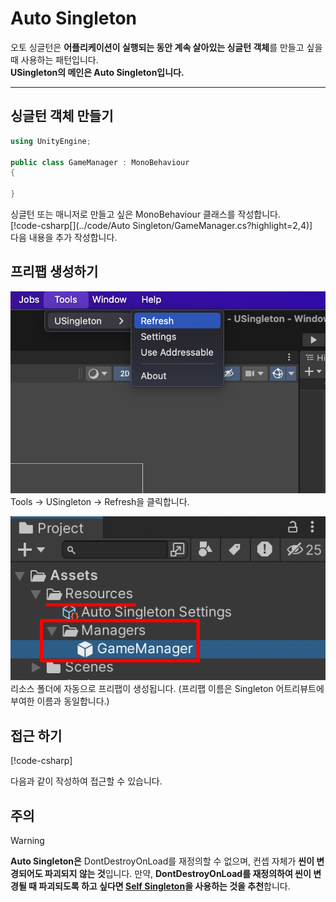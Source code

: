 # Auto Singleton
오토 싱글턴은 **어플리케이션이 실행되는 동안 계속 살아있는 싱글턴 객체**를 만들고 싶을 때 사용하는 패턴입니다.  
**USingleton의 메인은 Auto Singleton입니다.**

---
## 싱글턴 객체 만들기
```csharp
using UnityEngine;

public class GameManager : MonoBehaviour
{

}
```
싱글턴 또는 매니저로 만들고 싶은 MonoBehaviour 클래스를 작성합니다.  
[!code-csharp[](../code/Auto Singleton/GameManager.cs?highlight=2,4)]  
다음 내용을 추가 작성합니다.
## 프리팹 생성하기
![Image01](../images/Image01.png)
Tools -> USingleton -> Refresh을 클릭합니다.

![Image02](../images/Image02.png)  
리소스 폴더에 자동으로 프리팹이 생성됩니다.
(프리팹 이름은 Singleton 어트리뷰트에 부여한 이름과 동일합니다.)

## 접근 하기
[!code-csharp[](../code/TestCode.cs?highlight=2,8)]

다음과 같이 작성하여 접근할 수 있습니다.

## 주의
> [!WARNING]
> **Auto Singleton은** DontDestroyOnLoad를 재정의할 수 없으며, 컨셉 자체가 **씬이 변경되어도 파괴되지 않는 것**입니다.
> 만약, **DontDestroyOnLoad를 재정의하여 씬이 변경될 때 파괴되도록 하고 싶다면 <u>Self Singleton</u>을 사용하는 것을 추천**합니다.
